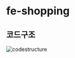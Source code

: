 # fe-shopping

## 코드구조
![codestructure](C:\Users\young\Desktop\codes\masters-2022\fe-shopping1\mv1.jpg)